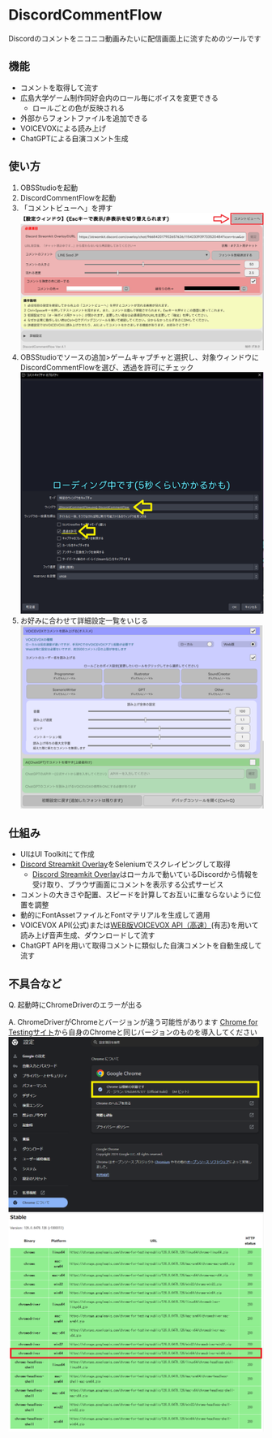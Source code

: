 # DiscordCommentFlow
Discordのコメントをニコニコ動画みたいに配信画面上に流すためのツールです

## 機能
- コメントを取得して流す
- 広島大学ゲーム制作同好会内のロール毎にボイスを変更できる
  - ロールごとの色が反映される
- 外部からフォントファイルを追加できる
- VOICEVOXによる読み上げ
- ChatGPTによる自演コメント生成

## 使い方
1. OBSStudioを起動
1. DiscordCommentFlowを起動
1. 「コメントビューへ」を押す
![TocommenView](image.png)
1. OBSStudioでソースの追加>ゲームキャプチャと選択し、対象ウィンドウにDiscordCommentFlowを選び、透過を許可にチェック
![Alt text](image-3.png)
1. お好みに合わせて詳細設定一覧をいじる
![Alt text](image-1.png)

## 仕組み
- UIはUI Toolkitにて作成
- [Discord Streamkit Overlay](https://streamkit.discord.com/overlay)をSeleniumでスクレイピングして取得
    - [Discord Streamkit Overlay](https://streamkit.discord.com/overlay)はローカルで動いているDiscordから情報を受け取り、ブラウザ画面にコメントを表示する公式サービス
- コメントの大きさや配置、スピードを計算してお互いに重ならないように位置を調整
- 動的にFontAssetファイルとFontマテリアルを生成して適用
- VOICEVOX API(公式)または[WEB版VOICEVOX API（高速）](https://voicevox.su-shiki.com/su-shikiapis/)(有志)を用いて読み上げ音声生成、ダウンロードして流す
- ChatGPT APIを用いて取得コメントに類似した自演コメントを自動生成して流す

## 不具合など
Q. 起動時にChromeDriverのエラーが出る

A. ChromeDriverがChromeとバージョンが違う可能性があります [Chrome for Testingサイト](https://googlechromelabs.github.io/chrome-for-testing/)から自身のChromeと同じバージョンのものを導入してください
![ChromeSetting](images/image.png)
![DownloadSite](images/image-1.png)